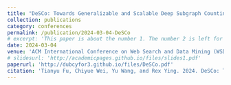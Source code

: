 ```yaml
---
title: "DeSCo: Towards Generalizable and Scalable Deep Subgraph Counting"
collection: publications
category: conferences
permalink: /publication/2024-03-04-DeSCo
# excerpt: 'This paper is about the number 1. The number 2 is left for future work.'
date: 2024-03-04
venue: 'ACM International Conference on Web Search and Data Mining (WSDM), 2024'
# slidesurl: 'http://academicpages.github.io/files/slides1.pdf'
paperurl: 'http://dubcyfor3.github.io/files/DeSCo.pdf'
citation: 'Tianyu Fu, Chiyue Wei, Yu Wang, and Rex Ying. 2024. DeSCo: Towards Generalizable and Scalable Deep Subgraph Counting. In Proceedings of the 17th ACM International Conference on Web Search and Data Mining (WSDM '24). Association for Computing Machinery, New York, NY, USA, 218–227. https://doi.org/10.1145/3616855.3635788'
---
```


<!-- The contents above will be part of a list of publications, if the user clicks the link for the publication than the contents of section will be rendered as a full page, allowing you to provide more information about the paper for the reader. When publications are displayed as a single page, the contents of the above "citation" field will automatically be included below this section in a smaller font. -->